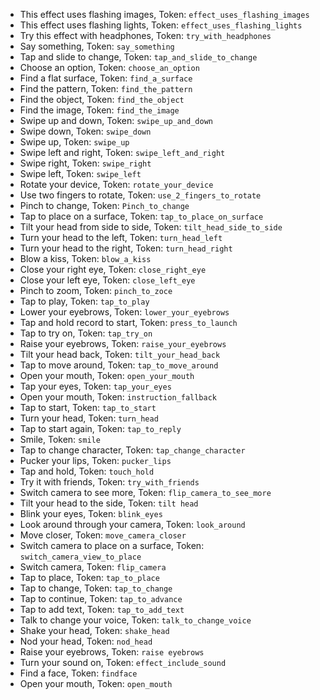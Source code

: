 - This effect uses flashing images, Token: `effect_uses_flashing_images`
- This effect uses flashing lights, Token: `effect_uses_flashing_lights`
- Try this effect with headphones,  Token: `try_with_headphones`
- Say something,                    Token: `say_something`
- Tap and slide to change, Token: `tap_and_slide_to_change`
- Choose an option, Token: `choose_an_option`
- Find a flat surface, Token: `find_a_surface`
- Find the pattern, Token: `find_the_pattern`
- Find the object, Token: `find_the_object`
- Find the image, Token: `find_the_image`
- Swipe up and down, Token: `swipe_up_and_down`
- Swipe down, Token: `swipe_down`
- Swipe up, Token: `swipe_up`
- Swipe left and right, Token: `swipe_left_and_right`
- Swipe right, Token: `swipe_right`
- Swipe left, Token: `swipe_left`
- Rotate your device, Token: `rotate_your_device`
- Use two fingers to rotate, Token: `use_2_fingers_to_rotate`
- Pinch to change, Token: `Pinch_to_change`
- Tap to place on a surface, Token: `tap_to_place_on_surface`
- Tilt your head from side to side, Token: `tilt_head_side_to_side`
- Turn your head to the left, Token: `turn_head_left`
- Turn your head to the right, Token: `turn_head_right`
- Blow a kiss, Token: `blow_a_kiss`
- Close your right eye, Token: `close_right_eye`
- Close your left eye, Token: `close_left_eye`
- Pinch to zoom, Token: `pinch_to_zoce`
- Tap to play, Token: `tap_to_play`
- Lower your eyebrows, Token: `lower_your_eyebrows`
- Tap and hold record to start, Token: `press_to_launch`
- Tap to try on, Token: `tap_try_on`
- Raise your eyebrows, Token: `raise_your_eyebrows`
- Tilt your head back, Token: `tilt_your_head_back`
- Tap to move around, Token: `tap_to_move_around`
- Open your mouth, Token: `open_your_mouth`
- Tap your eyes, Token: `tap_your_eyes`
- Open your mouth, Token: `instruction_fallback`
- Tap to start, Token: `tap_to_start`
- Turn your head, Token: `turn_head`
- Tap to start again, Token: `tap_to_reply`
- Smile, Token: `smile`
- Tap to change character, Token: `tap_change_character `
- Pucker your lips, Token: `pucker_lips`
- Tap and hold, Token: `touch_hold`
- Try it with friends, Token: `try_with_friends`
- Switch camera to see more, Token: `flip_camera_to_see_more`
- Tilt your head to the side, Token: `tilt head`
- Blink your eyes, Token: `blink_eyes`
- Look around through your camera, Token: `look_around`
- Move closer, Token: `move_camera_closer`
- Switch camera to place on a surface, Token: `switch_camera_view_to_place`
- Switch camera, Token: `flip_camera`
- Tap to place, Token: `tap_to_place`
- Tap to change, Token: `tap_to_change`
- Tap to continue, Token: `tap_to_advance`
- Tap to add text, Token: `tap_to_add_text`
- Talk to change your voice, Token: `talk_to_change_voice`
- Shake your head, Token: `shake_head`
- Nod your head, Token: `nod_head`
- Raise your eyebrows, Token: `raise eyebrows`
- Turn your sound on, Token: `effect_include_sound`
- Find a face, Token: `findface`
- Open your mouth, Token: `open_mouth`
